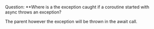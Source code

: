 Question:
**Where is a the exception caught if a coroutine started with async throws an exception?
<div class="hint">
  The parent however the exception will be thrown in the await call.
</div>

